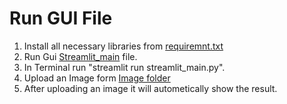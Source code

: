 # Run GUI File
1. Install all necessary libraries from [requiremnt.txt](requirements.txt)
2. Run Gui  [Streamlit_main](streamlit_main.py) file.
3. In Terminal run "streamlit run streamlit_main.py".
4. Upload an Image form [Image folder](images)
5. After uploading an image it will autometically show the result.
